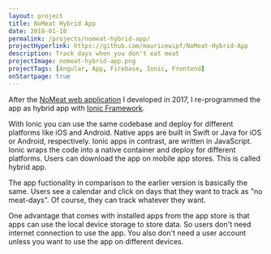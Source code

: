 ```yaml
---
layout: project
title: NoMeat Hybrid App
date: 2018-01-10
permalink: /projects/nomeat-hybrid-app/
projectHyperlink: https://github.com/mauricewipf/NoMeat-Hybrid-App
description: Track days when you don't eat meat
projectImage: nomeat-hybrid-app.png
projectTags: [Angular, App, Firebase, Ionic, Frontend]
onStartpage: true
---
```


After the <a href="http://mauwi.me/projects/no-meat-app-full-stack-course/">NoMeat web application</a> I developed in 2017, I re-programmed the app as hybrid app with <a href="https://ionicframework.com/">Ionic Framework</a>. 

With Ionic you can use the same codebase and deploy for different platforms like iOS and Android. Native apps are built in Swift or Java for iOS or Android, respectively. Ionic apps in contrast, are written in JavaScript. Ionic wraps the code into a native container and deploy for different platforms. Users can download the app on mobile app stores. This is called hybrid app.

The app fuctionality in comparison to the earlier version is basically the same. Users see a calendar and click on days that they want to track as "no meat-days". Of course, they can track whatever they want. 

One advantage that comes with installed apps from the app store is that apps can use the local device storage to store data. So users don't need internet connection to use the app. You also don't need a user account unless you want to use the app on different devices.